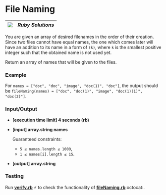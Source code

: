 # File Naming
| ![](https://app.codesignal.com/user-icons/languages/rb.svg) | ***Ruby Solutions*** |
|---|---|

You are given an array of desired filenames in the order of their creation. Since two files cannot have equal names, the one which comes later will have an addition to its name in a form of `(k)`, where `k` is the smallest positive integer such that the obtained name is not used yet.

Return an array of names that will be given to the files.

### Example

For `names = ["doc", "doc", "image", "doc(1)", "doc"]`, the output should be
`fileNaming(names) = ["doc", "doc(1)", "image", "doc(1)(1)", "doc(2)"]`.


### Input/Output

- **[execution time limit] 4 seconds (rb)**


- **[input] array.string names**

  Guaranteed constraints:
  - `5 ≤ names.length ≤ 1000`,
  - `1 ≤ names[i].length ≤ 15`.


- **[output] array.string**


### Testing

Run [**verify.rb**](./verify.rb) :zap: to check the functionality of [**fileNaming.rb**](./fileNaming.rb):octocat:.